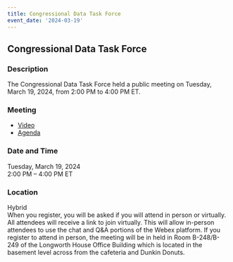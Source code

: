 ```yaml
---
title: Congressional Data Task Force  
event_date: '2024-03-19'
---
```


## Congressional Data Task Force  

### Description  
The Congressional Data Task Force held a public meeting on Tuesday, March 19, 2024, from 2:00 PM to 4:00 PM ET. 
  
### Meeting  
* [Video](https://vimeo.com/925411985/00f782e8b1)   
* [Agenda](https://usgpo.github.io/innovation/resources/CDTF20240319/Agenda-03-19-2024.pdf)  
  
### Date and Time  
Tuesday, March 19, 2024  
2:00 PM – 4:00 PM ET  

### Location  
Hybrid  
When you register, you will be asked if you will attend in person or virtually. All attendees will receive a link to join virtually. This will allow in-person attendees to use the chat and Q&A portions of the Webex platform. If you register to attend in person, the meeting will be in held in Room B-248/B-249 of the Longworth House Office Building which is located in the basement level across from the cafeteria and Dunkin Donuts.  

 


